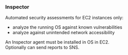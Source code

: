 ### Inspector

Automated security assessments for EC2 instances only:
* analyze the running OS against known vulnerabilities
* analyze against unintended network accessibility

An Inspector agent must be installed in OS in EC2.\
Optionally can send reports to SNS.
